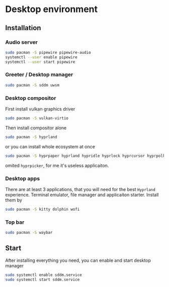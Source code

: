 # Desktop environment

## Installation
### Audio server

```bash
sudo pacman -S pipewire pipewire-audio
systemctl --user enable pipewire
systemctl --user start pipewire
```

### Greeter / Desktop manager

```bash
sudo pacman -S sddm uwsm
```

### Desktop compositor

First install vulkan graphics driver

```bash
sudo pacman -S vulkan-virtio
```

Then install compositor alone

```bash
sudo pacman -S hyprland 
```

or you can install whole ecosystem at once

```bash
sudo pacman -S hyprpaper hyprland hypridle hyprlock hyprcursor hyprpolkitagent hyprsunset
```

omited `hyprpicker`, for me it's useless applicaiton.

### Desktop apps

There are at least 3 applications, that you will need for the best `Hyprland` experience. Terminal emulator, file manager and applicaiton starter. Install them by

```bash
sudo pacman -S kitty dolphin wofi
```

### Top bar

```bash
sudo pacman -S waybar
```

## Start

After installing everything you need, you can enable and start desktop manager

```bash
sudo systemctl enable sddm.service
sudo systemctl start sddm.service
```
